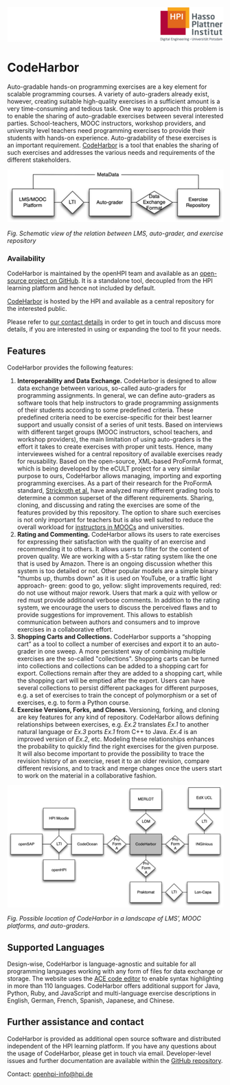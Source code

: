 ![HPI Logo](../../img/HPI_Logo.png)

# CodeHarbor

Auto-gradable hands-on programming exercises are a key element for scalable programming courses. A variety of auto-graders already exist, however, creating suitable high-quality exercises in a sufficient amount is a very time-consuming and tedious task. One way to approach this problem is to enable the sharing of auto-gradable exercises between several interested parties. School-teachers, MOOC instructors, workshop providers, and university level teachers need programming exercises to provide their students with hands-on experience. Auto-gradability of these exercises is an important requirement. [CodeHarbor](https://codeharbor.openhpi.de) is a tool that enables the sharing of such exercises and addresses the various needs and requirements of the different stakeholders.



![Schematic view of relation between LMS, auto-grader and exercise repository](../img/externaltools/codeharbor/bigPicture.png)

*Fig. Schematic view of the relation between LMS, auto-grader, and exercise repository*



### Availability

CodeHarbor is maintained by the openHPI team and available as an [open-source project on GitHub](https://github.com/openHPI/codeharbor). It is a standalone tool, decoupled from the HPI learning platform and hence not included by default. 

[CodeHarbor](https://codeharbor.openhpi.de) is hosted by the HPI and available as a central repository for the interested public.

Please refer to [our contact details](#further-assistance-and-contact) in order to get in touch and discuss more details, if you are interested in using or expanding the tool to fit your needs.

## Features

CodeHarbor provides the following features: 

1. **Interoperability and Data Exchange.** CodeHarbor is designed to allow data exchange between various, so-called auto-graders for programming assignments. In general, we can define auto-graders as software tools that help instructors to grade programming assignments of their students according to some predefined criteria. These predefined criteria need to be exercise-specific for their best learner support and usually consist of a series of unit tests. Based on interviews with different target groups (MOOC instructors, school teachers, and workshop providers), the main limitation of using auto-graders is the effort it takes to create exercises with proper unit tests. Hence, many interviewees wished for a central repository of available exercises ready for reusability. Based on the open-source, XML-based ProFormA format, which is being developed by the eCULT project for a very similar purpose to ours, CodeHarbor allows managing, importing and exporting programming exercises. As a part of their research for the ProFormA standard, [Strickroth et al.](http://nbn-resolving.de/urn:nbn:de:0009-5-41389) have analyzed many different grading tools to determine a common superset of the different requirements.  Sharing, cloning, and discussing and rating the exercises are some of the features provided by this repository. The option to share such exercises is not only important for teachers but is also well suited to reduce the overall workload for [instructors in MOOCs](https://ieeexplore.ieee.org/document/7851824) and universities.
2. **Rating and Commenting.** CodeHarbor allows its users to rate exercises for expressing their satisfaction with the quality of an exercise and recommending it to others. It allows users to filter for the content of proven quality. We are working with a 5-star rating system like the one that is used by Amazon. There is an ongoing discussion whether this system is too detailed or not. Other popular models are a simple binary "thumbs up, thumbs down" as it is used on YouTube, or a traffic light approach- green: good to go, yellow: slight improvements required, red: do not use without major rework. Users that mark a quiz with yellow or red must provide additional verbose comments. In addition to the rating system, we encourage the users to discuss the perceived flaws and to provide suggestions for improvement. This allows to establish communication between authors and consumers and to improve exercises in a collaborative effort.
3. **Shopping Carts and Collections.** CodeHarbor supports a “shopping cart” as a tool to collect a number of exercises and export it to an auto-grader in one sweep. A more persistent way of combining multiple exercises are the so-called "collections". Shopping carts can be turned into collections and collections can be added to a shopping cart for export. Collections remain after they are added to a shopping cart, while the shopping cart will be emptied after the export. Users can have several collections to persist different packages for different purposes, e.g. a set of exercises to train the concept of polymorphism or a set of exercises, e.g. to form a Python course.
4. **Exercise Versions, Forks, and Clones.** Versioning, forking, and cloning are key features for any kind of repository. CodeHarbor allows defining relationships between exercises, e.g. _Ex.2_ translates _Ex.1_ to another natural language or _Ex.3_ ports _Ex.1_ from C++ to Java. _Ex.4_ is an improved version of _Ex.2_, etc. Modeling these relationships enhances the probability to quickly find the right exercises for the given purpose.
   It will also become important to provide the possibility to trace the revision history of an exercise, reset it to an older revision, compare different revisions, and to track and merge changes once the users start to work on the material in a collaborative fashion.
   


![Possible location of CodeHarbor in a landscape of LMS’, MOOC platforms and auto-graders.](../img/externaltools/codeharbor/landscape.png)

*Fig. Possible location of CodeHarbor in a landscape of LMS’, MOOC platforms, and auto-graders.*

## Supported Languages

Design-wise, CodeHarbor is language-agnostic and suitable for all programming languages working with any form of files for data exchange or storage. The website uses the [ACE code editor](https://ace.c9.io) to enable syntax highlighting in more than 110 languages. CodeHarbor offers additional support for Java, Python, Ruby, and JavaScript and multi-language exercise descriptions in English, German, French, Spanish, Japanese, and Chinese.

## Further assistance and contact

CodeHarbor is provided as additional open source software and distributed independent of the HPI learning platform. If you have any questions about the usage of CodeHarbor, please get in touch via email. Developer-level issues and further documentation are available within the [GitHub repository](https://github.com/openHPI/codeharbor).

Contact: openhpi-info@hpi.de
